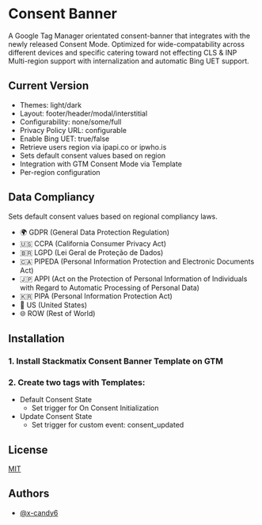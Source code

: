 # Consent Banner

A Google Tag Manager orientated consent-banner that integrates with the newly released Consent Mode. 
Optimized for wide-compatability across different devices and specific catering toward not effecting CLS & INP
Multi-region support with internalization and automatic Bing UET support.

## Current Version
- Themes: light/dark
- Layout: footer/header/modal/interstitial
- Configurability: none/some/full
- Privacy Policy URL: configurable
- Enable Bing UET: true/false
- Retrieve users region via ipapi.co or ipwho.is
- Sets default consent values based on region
- Integration with GTM Consent Mode via Template
- Per-region configuration

## Data Compliancy
Sets default consent values based on regional compliancy laws.
- 🌍 GDPR (General Data Protection Regulation)
- 🇺🇸 CCPA (California Consumer Privacy Act) 
- 🇧🇷 LGPD (Lei Geral de Proteção de Dados)
- 🇨🇦 PIPEDA (Personal Information Protection and Electronic Documents Act)
- 🇯🇵 APPI (Act on the Protection of Personal Information of Individuals with Regard to Automatic Processing of Personal Data)
- 🇰🇷 PIPA (Personal Information Protection Act)
- 🗽 US (United States)
- 🌐 ROW (Rest of World)


## Installation
### 1. Install Stackmatix Consent Banner Template on GTM
### 2. Create two tags with Templates:
- Default Consent State
  - Set trigger for On Consent Initialization
- Update Consent State
  - Set trigger for custom event: consent_updated


## License

[MIT](https://choosealicense.com/licenses/mit/)


## Authors

- [@x-candy6](https://www.github.com/x-candy6)

